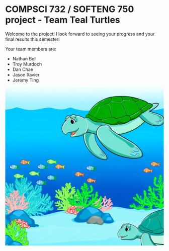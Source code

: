 # COMPSCI 732 / SOFTENG 750 project - Team Teal Turtles

Welcome to the project! I look forward to seeing your progress and your final results this semester!

Your team members are:
- Nathan Bell
- Troy Murdoch
- Dan Chae
- Jason Xavier
- Jeremy Ting

![](./group-image/Teal%20Turtles.webp)